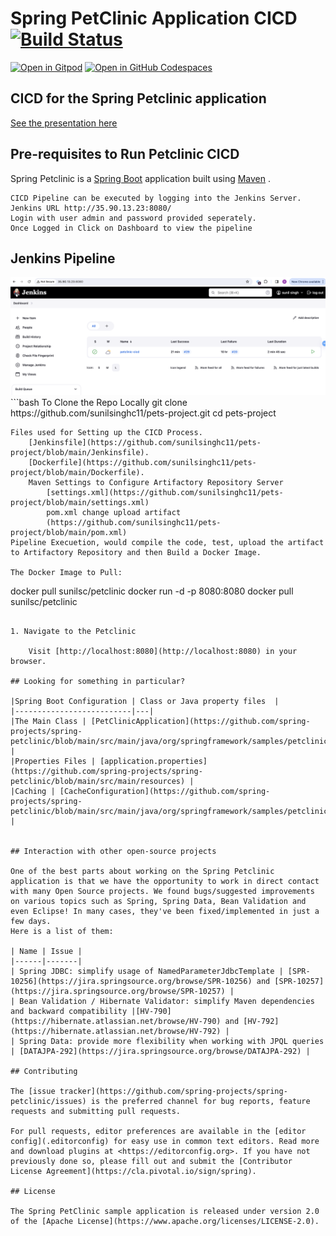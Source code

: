 # Spring PetClinic Application CICD [![Build Status](https://github.com/spring-projects/spring-petclinic/actions/workflows/maven-build.yml/badge.svg)](https://github.com/spring-projects/spring-petclinic/actions/workflows/maven-build.yml)

[![Open in Gitpod](https://gitpod.io/button/open-in-gitpod.svg)](https://gitpod.io/#https://github.com/sunilsinghc11/pets-project.git) [![Open in GitHub Codespaces](https://github.com/codespaces/badge.svg)](https://github.com/codespaces/new?hide_repo_select=true&ref=main&repo=7517918)

## CICD for the Spring Petclinic application

[See the presentation here](https://speakerdeck.com/michaelisvy/spring-petclinic-sample-application)

## Pre-requisites to Run Petclinic CICD

Spring Petclinic is a [Spring Boot](https://spring.io/guides/gs/spring-boot) application built using [Maven](https://spring.io/guides/gs/maven/) .

``` 
CICD Pipeline can be executed by logging into the Jenkins Server.
Jenkins URL http://35.90.13.23:8080/
Login with user admin and password provided seperately.
Once Logged in Click on Dashboard to view the pipeline
```
## Jenkins Pipeline
<img width=“1042” alt=“petclinic-pipeline” src="https://github.com/sunilsinghc11/pets-project/blob/main/pipeline.png">
```bash
To Clone the Repo Locally
git clone https://github.com/sunilsinghc11/pets-project.git
cd pets-project

```
Files used for Setting up the CICD Process.
    [Jenkinsfile](https://github.com/sunilsinghc11/pets-project/blob/main/Jenkinsfile).
    [Dockerfile](https://github.com/sunilsinghc11/pets-project/blob/main/Dockerfile).
    Maven Settings to Configure Artifactory Repository Server 
        [settings.xml](https://github.com/sunilsinghc11/pets-project/blob/main/settings.xml)
        pom.xml change upload artifact
        (https://github.com/sunilsinghc11/pets-project/blob/main/pom.xml)
Pipeline Execuetion, would compile the code, test, upload the artifact to Artifactory Repository and then Build a Docker Image.

The Docker Image to Pull:
```
docker pull sunilsc/petclinic
docker run -d -p 8080:8080 docker pull sunilsc/petclinic
```

1. Navigate to the Petclinic

    Visit [http://localhost:8080](http://localhost:8080) in your browser.

## Looking for something in particular?

|Spring Boot Configuration | Class or Java property files  |
|--------------------------|---|
|The Main Class | [PetClinicApplication](https://github.com/spring-projects/spring-petclinic/blob/main/src/main/java/org/springframework/samples/petclinic/PetClinicApplication.java) |
|Properties Files | [application.properties](https://github.com/spring-projects/spring-petclinic/blob/main/src/main/resources) |
|Caching | [CacheConfiguration](https://github.com/spring-projects/spring-petclinic/blob/main/src/main/java/org/springframework/samples/petclinic/system/CacheConfiguration.java) |


## Interaction with other open-source projects

One of the best parts about working on the Spring Petclinic application is that we have the opportunity to work in direct contact with many Open Source projects. We found bugs/suggested improvements on various topics such as Spring, Spring Data, Bean Validation and even Eclipse! In many cases, they've been fixed/implemented in just a few days.
Here is a list of them:

| Name | Issue |
|------|-------|
| Spring JDBC: simplify usage of NamedParameterJdbcTemplate | [SPR-10256](https://jira.springsource.org/browse/SPR-10256) and [SPR-10257](https://jira.springsource.org/browse/SPR-10257) |
| Bean Validation / Hibernate Validator: simplify Maven dependencies and backward compatibility |[HV-790](https://hibernate.atlassian.net/browse/HV-790) and [HV-792](https://hibernate.atlassian.net/browse/HV-792) |
| Spring Data: provide more flexibility when working with JPQL queries | [DATAJPA-292](https://jira.springsource.org/browse/DATAJPA-292) |

## Contributing

The [issue tracker](https://github.com/spring-projects/spring-petclinic/issues) is the preferred channel for bug reports, feature requests and submitting pull requests.

For pull requests, editor preferences are available in the [editor config](.editorconfig) for easy use in common text editors. Read more and download plugins at <https://editorconfig.org>. If you have not previously done so, please fill out and submit the [Contributor License Agreement](https://cla.pivotal.io/sign/spring).

## License

The Spring PetClinic sample application is released under version 2.0 of the [Apache License](https://www.apache.org/licenses/LICENSE-2.0).

